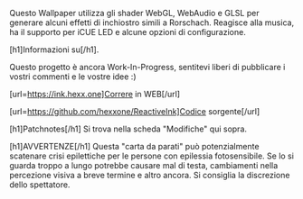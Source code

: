 Questo Wallpaper utilizza gli shader WebGL, WebAudio e GLSL per generare alcuni effetti di inchiostro simili a Rorschach. Reagisce alla musica, ha il supporto per iCUE LED e alcune opzioni di configurazione.

[h1]Informazioni su[/h1].

Questo progetto è ancora Work-In-Progress, sentitevi liberi di pubblicare i vostri commenti e le vostre idee :)

[url=https://ink.hexx.one]Correre in WEB[/url]

[url=https://github.com/hexxone/ReactiveInk]Codice sorgente[/url]

[h1]Patchnotes[/h1]
Si trova nella scheda "Modifiche" qui sopra.


[h1]AVVERTENZE[/h1]
Questa "carta da parati" può potenzialmente scatenare crisi epilettiche per le persone con epilessia fotosensibile.
Se lo si guarda troppo a lungo potrebbe causare mal di testa, cambiamenti nella percezione visiva a breve termine e altro ancora.
Si consiglia la discrezione dello spettatore.
